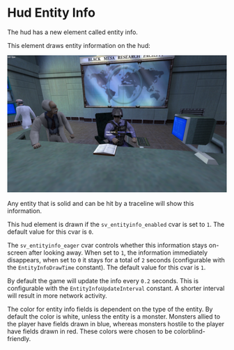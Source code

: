 # Hud Entity Info

The hud has a new element called entity info.

This element draws entity information on the hud:

![Hud Entity Info](/docs/images/hud-entity-info.png)

Any entity that is solid and can be hit by a traceline will show this information.

This hud element is drawn if the `sv_entityinfo_enabled` cvar is set to `1`. The default value for this cvar is `0`.

The `sv_entityinfo_eager` cvar controls whether this information stays on-screen after looking away. When set to `1`, the information immediately disappears, when set to `0` it stays for a total of `2` seconds (configurable with the `EntityInfoDrawTime` constant). The default value for this cvar is `1`.

By default the game will update the info every `0.2` seconds. This is configurable with the `EntityInfoUpdateInterval` constant. A shorter interval will result in more network activity.

The color for entity info fields is dependent on the type of the entity. By default the color is white, unless the entity is a monster. Monsters allied to the player have fields drawn in blue, whereas monsters hostile to the player have fields drawn in red. These colors were chosen to be colorblind-friendly.
